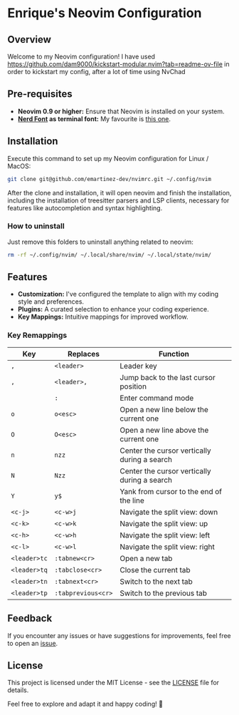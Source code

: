 # Enrique's Neovim Configuration

## Overview

Welcome to my Neovim configuration! I have used
https://github.com/dam9000/kickstart-modular.nvim?tab=readme-ov-file
in order to kickstart my config, after a lot of time using NvChad

## Pre-requisites

- **Neovim 0.9 or higher:** Ensure that Neovim is installed on your system.
- **[Nerd Font](https://www.nerdfonts.com/) as terminal font:** My favourite is
[this one](https://github.com/ryanoasis/nerd-fonts/tree/master/patched-fonts/CascadiaCode).

## Installation

Execute this command to set up my Neovim configuration for Linux / MacOS:

```bash
git clone git@github.com/emartinez-dev/nvimrc.git ~/.config/nvim
```

After the clone and installation, it will open neovim and finish the
installation, including the installation of treesitter parsers and LSP clients,
necessary for features like autocompletion and syntax highlighting.

### How to uninstall

Just remove this folders to uninstall anything related to neovim:

```bash 
rm -rf ~/.config/nvim/ ~/.local/share/nvim/ ~/.local/state/nvim/
```

## Features

- **Customization:** I've configured the template to align with my coding style
and preferences.
- **Plugins:** A curated selection to enhance your coding experience.
- **Key Mappings:** Intuitive mappings for improved workflow.

### Key Remappings

| Key           | Replaces       | Function                                            |
| ------------- | -------------- | --------------------------------------------------- |
| `,`           | `<leader>`     | Leader key                                          |
| `,`           | `<leader>,`    | Jump back to the last cursor position               |
| ` `           | `:`            | Enter command mode                                  |
| `o`           | `o<esc>`       | Open a new line below the current one               |
| `O`           | `O<esc>`       | Open a new line above the current one               |
| `n`           | `nzz`          | Center the cursor vertically during a search        |
| `N`           | `Nzz`          | Center the cursor vertically during a search        |
| `Y`           | `y$`           | Yank from cursor to the end of the line             |
| `<c-j>`       | `<c-w>j`       | Navigate the split view: down                       |
| `<c-k>`       | `<c-w>k`       | Navigate the split view: up                         |
| `<c-h>`       | `<c-w>h`       | Navigate the split view: left                       |
| `<c-l>`       | `<c-w>l`       | Navigate the split view: right                      |
| `<leader>tc`  | `:tabnew<cr>`  | Open a new tab                                      |
| `<leader>tq`  | `:tabclose<cr>`| Close the current tab                               |
| `<leader>tn`  | `:tabnext<cr>` | Switch to the next tab                              |
| `<leader>tp`  | `:tabprevious<cr>` | Switch to the previous tab                      |

## Feedback

If you encounter any issues or have suggestions for improvements, feel free to
open an [issue](https://github.com/emartinez-dev/nvimrc/issues).

## License

This project is licensed under the MIT License - see the [LICENSE](LICENSE)
file for details.

Feel free to explore and adapt it and happy coding! 🚀

